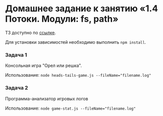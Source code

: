 # Домашнее задание к занятию «1.4 Потоки. Модули: fs, path»

ТЗ доступно по [ссылке](https://github.com/netology-code/ndse-homeworks/tree/master/004-stream).

Для установки зависимостей необходимо выполнить `npm install`.

### Задача 1
Консольная игра "Орел или решка".

Использование: `node heads-tails-game.js --fileName="filename.log"`

### Задача 2
Программа-анализатор игровых логов

Использование: `node game-stat.js --fileName="filename.log"`

